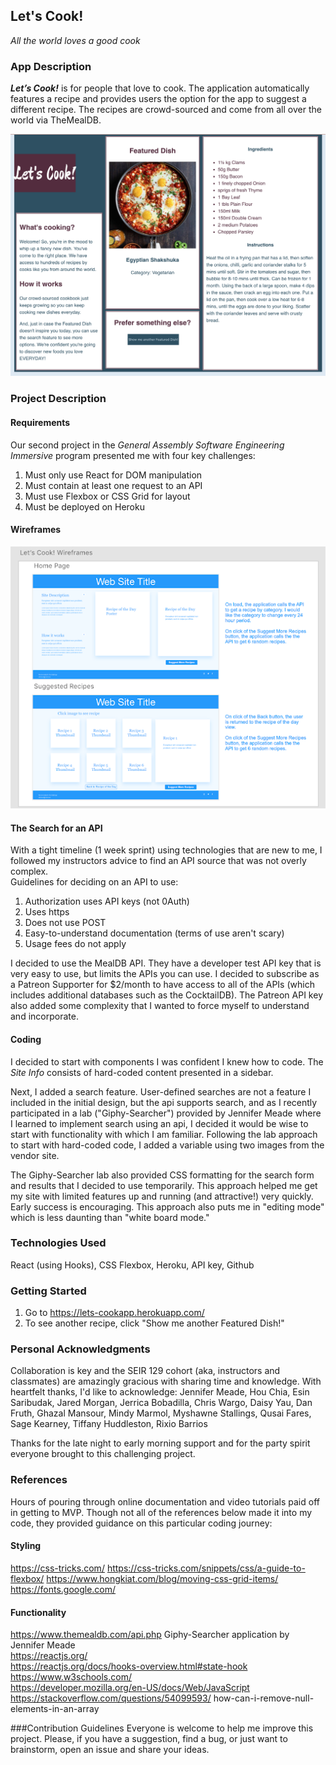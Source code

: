 ## Let's Cook!

_All the world loves a good cook_

### App Description

**_Let’s Cook!_** is for people that love to cook. The application automatically features a recipe and provides users the option for the app to suggest a different recipe. The recipes are crowd-sourced and come from all over the world via TheMealDB.

![Let's Cook!](/public/images/lets-cook-v1.png)

### Project Description

#### Requirements

Our second project in the _General Assembly Software Engineering Immersive_ program presented me with four key challenges:

1. Must only use React for DOM manipulation
2. Must contain at least one request to an API
3. Must use Flexbox or CSS Grid for layout
4. Must be deployed on Heroku

#### Wireframes

![Let's Cook!](/public/images/lets-cook-wireframes.png)

#### The Search for an API

With a tight timeline (1 week sprint) using technologies that are new to me, I followed my instructors advice to find an API source that was not overly complex.  
Guidelines for deciding on an API to use:

1. Authorization uses API keys (not 0Auth)
2. Uses https
3. Does not use POST
4. Easy-to-understand documentation (terms of use aren't scary)
5. Usage fees do not apply

I decided to use the MealDB API. They have a developer test API key that is very easy to use, but limits the APIs you can use. I decided to subscribe as a Patreon Supporter for \$2/month to have access to all of the APIs (which includes additional databases such as the CocktailDB). The Patreon API key also added some complexity that I wanted to force myself to understand and incorporate.

#### Coding

I decided to start with components I was confident I knew how to code. The _Site Info_ consists of hard-coded content presented in a sidebar.

Next, I added a search feature. User-defined searches are not a feature I included in the initial design, but the api supports search, and as I recently participated in a lab ("Giphy-Searcher") provided by Jennifer Meade where I learned to implement search using an api, I decided it would be wise to start with functionality with which I am familiar. Following the lab approach to start with hard-coded code, I added a variable using two images from the vendor site.

The Giphy-Searcher lab also provided CSS formatting for the search form and results that I decided to use temporarily. This approach helped me get my site with limited features up and running (and attractive!) very quickly. Early success is encouraging. This approach also puts me in "editing mode" which is less daunting than "white board mode."

### Technologies Used

React (using Hooks), CSS Flexbox, Heroku, API key, Github

### Getting Started

1. Go to https://lets-cookapp.herokuapp.com/
2. To see another recipe, click "Show me another Featured Dish!"

### Personal Acknowledgments

Collaboration is key and the SEIR 129 cohort (aka, instructors and classmates) are amazingly gracious with sharing time and knowledge. With heartfelt thanks, I'd like to acknowledge:
Jennifer Meade, Hou Chia, Esin Saribudak, Jared Morgan, Jerrica Bobadilla, Chris Wargo, Daisy Yau, Dan Fruth, Ghazal Mansour, Mindy Marmol, Myshawne Stallings, Qusai Fares, Sage Kearney, Tiffany Huddleston, Rixio Barrios

Thanks for the late night to early morning support and for the party spirit everyone brought to this challenging project.

### References

Hours of pouring through online documentation and video tutorials paid off in getting to MVP. Though not all of the references below made it into my code, they provided guidance on this particular coding journey:

#### Styling

https://css-tricks.com/
https://css-tricks.com/snippets/css/a-guide-to-flexbox/
https://www.hongkiat.com/blog/moving-css-grid-items/
https://fonts.google.com/

#### Functionality

https://www.themealdb.com/api.php
Giphy-Searcher application by Jennifer Meade  
https://reactjs.org/  
https://reactjs.org/docs/hooks-overview.html#state-hook  
https://www.w3schools.com/  
https://developer.mozilla.org/en-US/docs/Web/JavaScript  
https://stackoverflow.com/questions/54099593/ how-can-i-remove-null-elements-in-an-array

###Contribution Guidelines
Everyone is welcome to help me improve this project. Please, if you have a suggestion, find a bug, or just want to brainstorm, open an issue and share your ideas.
